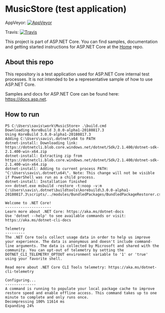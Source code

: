 MusicStore (test application)
=============================

AppVeyor: [![AppVeyor][appveyor-badge]][appveyor-build]

Travis:   [![Travis][travis-badge]][travis-build]

[appveyor-badge]: https://ci.appveyor.com/api/projects/status/ja8a7j6jscj7k3xa/branch/dev?svg=true
[appveyor-build]: https://ci.appveyor.com/project/aspnetci/MusicStore/branch/dev
[travis-badge]: https://travis-ci.org/aspnet/MusicStore.svg?branch=dev
[travis-build]: https://travis-ci.org/aspnet/MusicStore

This project is part of ASP.NET Core. You can find samples, documentation and getting started instructions for ASP.NET Core at the [Home](https://github.com/aspnet/home) repo.

## About this repo

This repository is a test application used for ASP.NET Core internal test processes.
It is not intended to be a representative sample of how to use ASP.NET Core.

Samples and docs for ASP.NET Core can be found here: <https://docs.asp.net>.

## How to run

```
PS C:\Users\savis\work\MusicStore> .\build.cmd
Downloading KoreBuild 3.0.0-alpha1-20180817.3
Using KoreBuild 3.0.0-alpha1-20180817.3
Adding C:\Users\savis\.dotnet\x64 to PATH
dotnet-install: Downloading link: https://dotnetcli.blob.core.windows.net/dotnet/Sdk/2.1.400/dotnet-sdk-2.1.400-win-x64.zip
dotnet-install: Extracting zip from https://dotnetcli.blob.core.windows.net/dotnet/Sdk/2.1.400/dotnet-sdk-2.1.400-win-x64.zip
dotnet-install: Adding to current process PATH: "C:\Users\savis\.dotnet\x64\". Note: This change will not be visible if PowerShell was run as a child process.
dotnet-install: Installation finished
>>> dotnet.exe msbuild -restore -t:noop -v:m C:\Users\savis\.dotnet\buildtools\korebuild\3.0.0-alpha1-20180817.3\scripts/../modules/BundledPackages/BundledPackageRestorer.csproj

Welcome to .NET Core!
---------------------
Learn more about .NET Core: https://aka.ms/dotnet-docs
Use 'dotnet --help' to see available commands or visit: https://aka.ms/dotnet-cli-docs

Telemetry
---------
The .NET Core tools collect usage data in order to help us improve your experience. The data is anonymous and doesn't include command-line arguments. The data is collected by Microsoft and shared with the community. You can opt-out of telemetry by setting the DOTNET_CLI_TELEMETRY_OPTOUT environment variable to '1' or 'true' using your favorite shell.

Read more about .NET Core CLI Tools telemetry: https://aka.ms/dotnet-cli-telemetry

Configuring...
--------------
A command is running to populate your local package cache to improve restore speed and enable offline access. This command takes up to one minute to complete and only runs once.
Decompressing 100% 11614 ms
Expanding 24%
```
